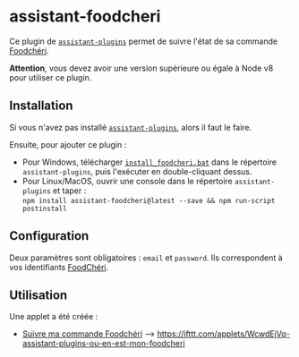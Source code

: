 # assistant-foodcheri

Ce plugin de [`assistant-plugins`](https://aymkdn.github.io/assistant-plugins/) permet de suivre l'état de sa commande [Foodchéri](https://www.foodcheri.com/).

**Attention**, vous devez avoir une version supérieure ou égale à Node v8 pour utiliser ce plugin.

## Installation

Si vous n'avez pas installé [`assistant-plugins`](https://aymkdn.github.io/assistant-plugins/), alors il faut le faire.

Ensuite, pour ajouter ce plugin :
  - Pour Windows, télécharger [`install_foodcheri.bat`](https://github-proxy.kodono.info/?q=https://raw.githubusercontent.com/jzarca01/assistant-foodcheri/master/install_foodcheri.bat&download=install_foodcheri.bat) dans le répertoire `assistant-plugins`, puis l'exécuter en double-cliquant dessus.  
  - Pour Linux/MacOS, ouvrir une console dans le répertoire `assistant-plugins` et taper :  
  `npm install assistant-foodcheri@latest --save && npm run-script postinstall`

## Configuration

Deux paramètres sont obligatoires : `email` et `password`. Ils correspondent à vos identifiants [FoodChéri](https://www.foodcheri.com/).

## Utilisation

Une applet a été créée : 
- [Suivre ma commande Foodchéri](https://ifttt.com/applets/WcwdEjVq-assistant-plugins-ou-en-est-mon-foodcheri) --> https://ifttt.com/applets/WcwdEjVq-assistant-plugins-ou-en-est-mon-foodcheri
